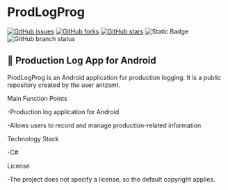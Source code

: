 # ProdLogProg

[![GitHub issues](https://img.shields.io/github/issues/antzsmt/ProdLogProg)](https://github.com/antzsmt/ProdLogProg/issues)
[![GitHub forks](https://img.shields.io/github/forks/antzsmt/ProdLogProg)](https://github.com/antzsmt/ProdLogProg/network)
[![GitHub stars](https://img.shields.io/github/stars/antzsmt/ProdLogProg)](https://github.com/antzsmt/ProdLogProg/stargazers)
![Static Badge](https://img.shields.io/badge/Production-Log-blue)
![GitHub branch status](https://img.shields.io/github/checks-status/antzsmt/ProdLogProg/master?color=%23FFA500)




## 🌟 Production Log App for Android

ProdLogProg is an Android application for production logging. It is a public repository created by the user antzsmt.

Main Function Points

-Production log application for Android

-Allows users to record and manage production-related information

Technology Stack

-C#

License

-The project does not specify a license, so the default copyright applies.

